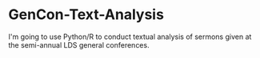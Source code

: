 # GenCon-Text-Analysis
I'm going to use Python/R to conduct textual analysis of sermons given at the semi-annual LDS general conferences. 
